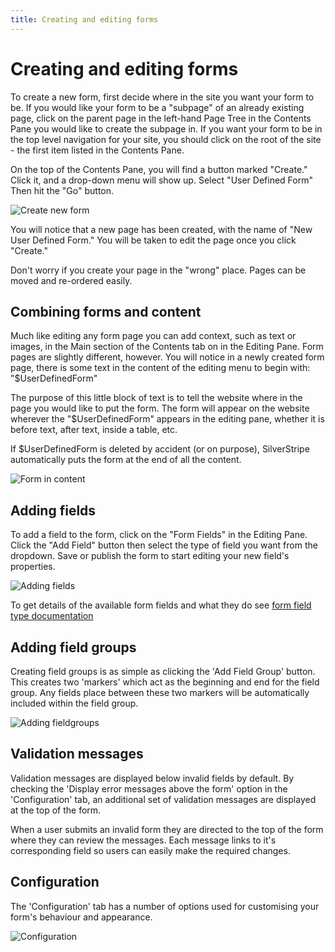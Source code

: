 ```yaml
---
title: Creating and editing forms
---
```


# Creating and editing forms

To create a new form, first decide where in the site you want your form to be. If you
would like your form to be a "subpage" of an already existing page, click on the
parent page in the left-hand Page Tree in the Contents Pane you would like to
create the subpage in. If you want your form to be in the top level navigation
for your site, you should click on the root of the site - the first item listed
in the Contents Pane.

On the top of the Contents Pane, you will find a button marked "Create." Click it, and a
drop-down menu will show up. Select "User Defined Form" Then hit the "Go" button.

![Create new form](_images/create-new-form.png)

You will notice that a new page has been created, with the name of "New User Defined Form." You will be taken to edit the page once you click "Create."

<div class="note" markdown="1">
Don't worry if you create your page in the "wrong" place. Pages can be moved and re-ordered
easily.
</div>

## Combining forms and content

Much like editing any form page you can add context, such as text or images, in the Main
section of the Contents tab on in the Editing Pane. Form pages are slightly different,
however. You will notice in a newly created form page, there is some text in the content
of the editing menu to begin with: "$UserDefinedForm"

The purpose of this little block of text is to tell the website where in the page you
would like to put the form. The form will appear on the website wherever the "$UserDefinedForm"
appears in the editing pane, whether it is before text, after text, inside a table, etc.

If $UserDefinedForm is deleted by accident (or on purpose), SilverStripe automatically
puts the form at the end of all the content.

![Form in content](_images/form-in-content.png)

## Adding fields

To add a field to the form, click on the "Form Fields" in the Editing Pane. Click the "Add Field" button then select the type of field you want from the dropdown.
Save or publish the form to start editing your new field's properties.

![Adding fields](_images/add-field.png)

To get details of the available form fields and what they do see [form field type documentation](field-types.md)

## Adding field groups

Creating field groups is as simple as clicking the 'Add Field Group' button. This creates two 'markers' which act as the beginning and end for the field group. Any fields place between these two markers will be automatically included within the field group.

![Adding fieldgroups](_images/fieldgroups.png)

## Validation messages

Validation messages are displayed below invalid fields by default. By checking the 'Display error messages above the form'
option in the 'Configuration' tab, an additional set of validation messages are displayed at the top of the form.

When a user submits an invalid form they are directed to the top of the form where they can review the messages.
Each message links to it's corresponding field so users can easily make the required changes.

## Configuration

The 'Configuration' tab has a number of options used for customising your form's behaviour and appearance.

![Configuration](_images/userforms-config.png)
